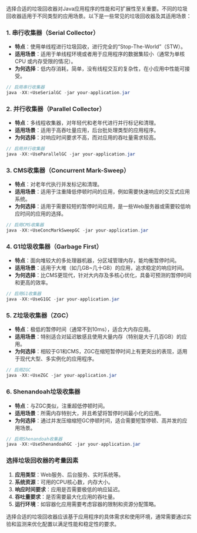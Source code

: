 <font style="color:rgba(0, 0, 0, 0.82);">选择合适的垃圾回收器对Java应用程序的性能和可扩展性至关重要。不同的垃圾回收器适用于不同类型的应用场景。以下是一些常见的垃圾回收器及其适用场景：</font>

### <font style="color:rgba(0, 0, 0, 0.82);">1. 串行收集器（Serial Collector）</font>
+ **<font style="color:rgba(0, 0, 0, 0.82);">特点</font>**<font style="color:rgba(0, 0, 0, 0.82);">：使用单线程进行垃圾回收，进行完全的“Stop-The-World”（STW）。</font>
+ **<font style="color:rgba(0, 0, 0, 0.82);">适用场景</font>**<font style="color:rgba(0, 0, 0, 0.82);">：适用于单线程环境或者用于应用程序的数据集较小（通常为单核 CPU 或内存受限的情况）。</font>
+ **<font style="color:rgba(0, 0, 0, 0.82);">为何选择</font>**<font style="color:rgba(0, 0, 0, 0.82);">：低内存消耗，简单，没有线程交互的复杂性，在小应用中性能可接受。</font>

```java
// 启用串行收集器  
java -XX:+UseSerialGC -jar your-application.jar
```

### <font style="color:rgba(0, 0, 0, 0.82);">2. 并行收集器（Parallel Collector）</font>
+ **<font style="color:rgba(0, 0, 0, 0.82);">特点</font>**<font style="color:rgba(0, 0, 0, 0.82);">：多线程收集器，对年轻代和老年代进行并行标记和清理。</font>
+ **<font style="color:rgba(0, 0, 0, 0.82);">适用场景</font>**<font style="color:rgba(0, 0, 0, 0.82);">：适用于高吞吐量应用，后台批处理类型的应用程序。</font>
+ **<font style="color:rgba(0, 0, 0, 0.82);">为何选择</font>**<font style="color:rgba(0, 0, 0, 0.82);">：对响应时间要求不高，而对应用的吞吐量需求较高。</font>

```java
// 启用并行收集器  
java -XX:+UseParallelGC -jar your-application.jar
```

### <font style="color:rgba(0, 0, 0, 0.82);">3. CMS收集器（Concurrent Mark-Sweep）</font>
+ **<font style="color:rgba(0, 0, 0, 0.82);">特点</font>**<font style="color:rgba(0, 0, 0, 0.82);">：对老年代执行并发标记和清理。</font>
+ **<font style="color:rgba(0, 0, 0, 0.82);">适用场景</font>**<font style="color:rgba(0, 0, 0, 0.82);">：适用于注重降低停顿时间的应用，例如需要快速响应的交互式应用系统。</font>
+ **<font style="color:rgba(0, 0, 0, 0.82);">为何选择</font>**<font style="color:rgba(0, 0, 0, 0.82);">：适用于需要较短的暂停时间应用，是一些Web服务器或需要较低响应时间的应用的选择。</font>

```java
// 启用CMS收集器  
java -XX:+UseConcMarkSweepGC -jar your-application.jar
```

### <font style="color:rgba(0, 0, 0, 0.82);">4. G1垃圾收集器（Garbage First）</font>
+ **<font style="color:rgba(0, 0, 0, 0.82);">特点</font>**<font style="color:rgba(0, 0, 0, 0.82);">：面向堆较大的多处理器机器，分区域管理内存，能均衡暂停时间。</font>
+ **<font style="color:rgba(0, 0, 0, 0.82);">适用场景</font>**<font style="color:rgba(0, 0, 0, 0.82);">：适用于大堆（如几GB~几十GB）的应用，追求稳定的响应时间。</font>
+ **<font style="color:rgba(0, 0, 0, 0.82);">为何选择</font>**<font style="color:rgba(0, 0, 0, 0.82);">：比CMS更现代，针对大内存及多核心优化，具备可预测的暂停时间和更高的效率。</font>

```java
// 启用G1收集器  
java -XX:+UseG1GC -jar your-application.jar
```

### <font style="color:rgba(0, 0, 0, 0.82);">5. Z垃圾收集器（ZGC）</font>
+ **<font style="color:rgba(0, 0, 0, 0.82);">特点</font>**<font style="color:rgba(0, 0, 0, 0.82);">：极低的暂停时间（通常不到10ms），适合大内存应用。</font>
+ **<font style="color:rgba(0, 0, 0, 0.82);">适用场景</font>**<font style="color:rgba(0, 0, 0, 0.82);">：特别适合对延迟敏感且使用大量内存（特别是大于几百GB）的应用。</font>
+ **<font style="color:rgba(0, 0, 0, 0.82);">为何选择</font>**<font style="color:rgba(0, 0, 0, 0.82);">：相较于G1和CMS，ZGC在缩短暂停时间上有更突出的表现，适用于现代大型、多实例化的应用程序。</font>

```java
// 启用ZGC  
java -XX:+UseZGC -jar your-application.jar
```

### <font style="color:rgba(0, 0, 0, 0.82);">6. Shenandoah垃圾收集器</font>
+ **<font style="color:rgba(0, 0, 0, 0.82);">特点</font>**<font style="color:rgba(0, 0, 0, 0.82);">：与ZGC类似，注重超低停顿时间。</font>
+ **<font style="color:rgba(0, 0, 0, 0.82);">适用场景</font>**<font style="color:rgba(0, 0, 0, 0.82);">：所需内存特别大，并且希望将暂停时间最小化的应用。</font>
+ **<font style="color:rgba(0, 0, 0, 0.82);">为何选择</font>**<font style="color:rgba(0, 0, 0, 0.82);">：通过并发压缩缩短GC停顿时间，适合需要短暂停顿、高并发的应用场景。</font>

```java
// 启用Shenandoah收集器  
java -XX:+UseShenandoahGC -jar your-application.jar
```

### <font style="color:rgba(0, 0, 0, 0.82);">选择垃圾回收器的考量因素</font>
1. **<font style="color:rgba(0, 0, 0, 0.82);">应用类型</font>**<font style="color:rgba(0, 0, 0, 0.82);">：Web服务、后台服务、实时系统等。</font>
2. **<font style="color:rgba(0, 0, 0, 0.82);">系统资源</font>**<font style="color:rgba(0, 0, 0, 0.82);">：可用的CPU核心数，内存大小。</font>
3. **<font style="color:rgba(0, 0, 0, 0.82);">响应时间要求</font>**<font style="color:rgba(0, 0, 0, 0.82);">：应用是否需要极低的响应延迟。</font>
4. **<font style="color:rgba(0, 0, 0, 0.82);">吞吐量要求</font>**<font style="color:rgba(0, 0, 0, 0.82);">：是否需要最大化应用的吞吐量。</font>
5. **<font style="color:rgba(0, 0, 0, 0.82);">运行环境</font>**<font style="color:rgba(0, 0, 0, 0.82);">：如容器化应用需要考虑容器的限制和资源分配策略。</font>

<font style="color:rgba(0, 0, 0, 0.82);">选择合适的垃圾回收器应该基于应用程序的具体需求和使用环境，通常需要通过实验和监测来优化配置以满足性能和稳定性的要求。</font>

